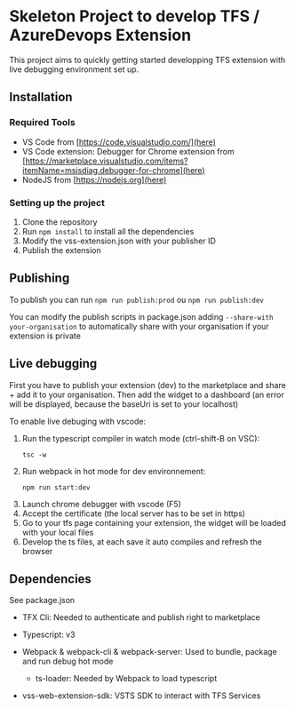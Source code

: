 # Skeleton Project to develop TFS / AzureDevops Extension

This project aims to quickly getting started developping TFS extension with live debugging environment set up. 

## Installation

### Required Tools

- VS Code from [https://code.visualstudio.com/](here)
- VS Code extension: Debugger for Chrome extension from [https://marketplace.visualstudio.com/items?itemName=msjsdiag.debugger-for-chrome](here) 
- NodeJS from [https://nodejs.org](here)

### Setting up the project

1. Clone the repository
2. Run `npm install` to install all the dependencies
3. Modify the vss-extension.json with your publisher ID
4. Publish the extension

## Publishing

To publish you can run `npm run publish:prod` ou `npm run publish:dev`

You can modify the publish scripts in package.json adding `--share-with your-organisation` to automatically share with your organisation if your extension is private


## Live debugging

First you have to publish your extension (dev) to the marketplace and share + add it to your organisation. Then add the widget to a dashboard (an error will be displayed, because the baseUri is set to your localhost)

To enable live debuging with vscode:

1. Run the typescript compiler in watch mode (ctrl-shift-B on VSC): 
   ```
   tsc -w
   ```
2. Run webpack in hot mode for dev environnement: 
   ```
   npm run start:dev
   ```
3. Launch chrome debugger with vscode (F5)
4. Accept the certificate (the local server has to be set in https)
5. Go to your tfs page containing your extension, the widget will be loaded with your local files
6. Develop the ts files, at each save it auto compiles and refresh the browser


## Dependencies

See package.json

 - TFX Cli: Needed to authenticate and publish right to marketplace
 - Typescript: v3
 - Webpack & webpack-cli & webpack-server: Used to bundle, package and run debug hot mode
    - ts-loader: Needed by Webpack to load typescript
 
 - vss-web-extension-sdk: VSTS SDK to interact with TFS Services 